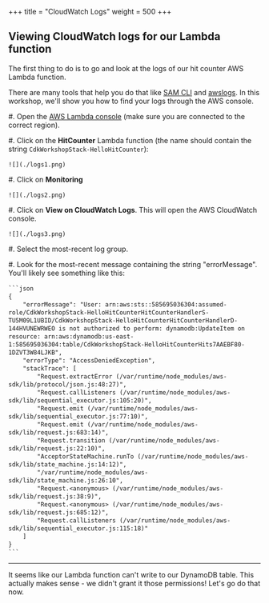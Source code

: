 +++
title = "CloudWatch Logs"
weight = 500
+++

## Viewing CloudWatch logs for our Lambda function

The first thing to do is to go and look at the logs of our hit counter AWS
Lambda function.

There are many tools that help you do that like [SAM
CLI](https://github.com/awslabs/aws-sam-cli) and
[awslogs](https://github.com/jorgebastida/awslogs). In this workshop, we'll show
you how to find your logs through the AWS console.

#. Open the [AWS Lambda console](https://console.aws.amazon.com/lambda/home) (make sure you
   are connected to the correct region).
   
#. Click on the __HitCounter__ Lambda function 
   (the name should contain the string `CdkWorkshopStack-HelloHitCounter`):

    ![](./logs1.png)

#. Click on __Monitoring__

    ![](./logs2.png)

#. Click on __View on CloudWatch Logs__. This will open the AWS CloudWatch console.

    ![](./logs3.png)

#. Select the most-recent log group.
    
#. Look for the most-recent message containing the string "errorMessage". You'll likely see something like this:


    ```json
    {
        "errorMessage": "User: arn:aws:sts::585695036304:assumed-role/CdkWorkshopStack-HelloHitCounterHitCounterHandlerS-TU5M09L1UBID/CdkWorkshopStack-HelloHitCounterHitCounterHandlerD-144HVUNEWRWEO is not authorized to perform: dynamodb:UpdateItem on resource: arn:aws:dynamodb:us-east-1:585695036304:table/CdkWorkshopStack-HelloHitCounterHits7AAEBF80-1DZVT3W84LJKB",
        "errorType": "AccessDeniedException",
        "stackTrace": [
            "Request.extractError (/var/runtime/node_modules/aws-sdk/lib/protocol/json.js:48:27)",
            "Request.callListeners (/var/runtime/node_modules/aws-sdk/lib/sequential_executor.js:105:20)",
            "Request.emit (/var/runtime/node_modules/aws-sdk/lib/sequential_executor.js:77:10)",
            "Request.emit (/var/runtime/node_modules/aws-sdk/lib/request.js:683:14)",
            "Request.transition (/var/runtime/node_modules/aws-sdk/lib/request.js:22:10)",
            "AcceptorStateMachine.runTo (/var/runtime/node_modules/aws-sdk/lib/state_machine.js:14:12)",
            "/var/runtime/node_modules/aws-sdk/lib/state_machine.js:26:10",
            "Request.<anonymous> (/var/runtime/node_modules/aws-sdk/lib/request.js:38:9)",
            "Request.<anonymous> (/var/runtime/node_modules/aws-sdk/lib/request.js:685:12)",
            "Request.callListeners (/var/runtime/node_modules/aws-sdk/lib/sequential_executor.js:115:18)"
        ]
    }
    ```

---

It seems like our Lambda function can't write to our DynamoDB table. This
actually makes sense - we didn't grant it those permissions! Let's go do that
now.

